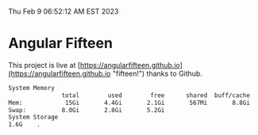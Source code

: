 Thu Feb  9 06:52:12 AM EST 2023

# Angular Fifteen


This project is live at [https://angularfifteen.github.io](https://angularfifteen.github.io "fifteen!") thanks to Github.

```bash
System Memory
               total        used        free      shared  buff/cache   available
Mem:            15Gi       4.4Gi       2.1Gi       567Mi       8.8Gi        10Gi
Swap:          8.0Gi       2.8Gi       5.2Gi
System Storage
1.6G	.
